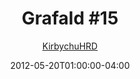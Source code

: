 ---
title: "Grafald #15"
type: "image"
date: 2012-05-20T01:00:00-04:00
draft: false
categories: ["Grafald"]
image_path: "../img/2012/15.png"
alt_text: ""
is_subpage: true
author: "[KirbychuHRD](https://cohost.org/KirbychuHRD)"
---